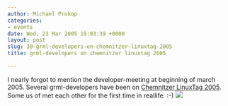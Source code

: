 ```yaml
---
author: Michael Prokop
categories:
- events
date: Wed, 23 Mar 2005 19:03:39 +0000
layout: post
slug: 30-grml-developers-on-chemnitzer-linuxtag-2005
title: grml-developers on chemnitzer linuxtag 2005

---
```

I nearly forgot to mention the developer\-meeting at beginning of march 2005\. Several grml\-developers have been on [Chemnitzer LinuxTag 2005](http://chemnitzer.linux-tage.de/2005/). Some us of met each other for the first time in reallife. :\-)
[![](https://grml.org/pics/2005_03_05_21h01_img_0139_small.jpg)](https://grml.org/pics/2005_03_05_21h01_img_0139.jpg)
